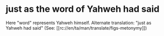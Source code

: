 # just as the word of Yahweh had said

Here "word" represents Yahweh himself. Alternate translation: "just as Yahweh had said" (See: [[rc://en/ta/man/translate/figs-metonymy]])

